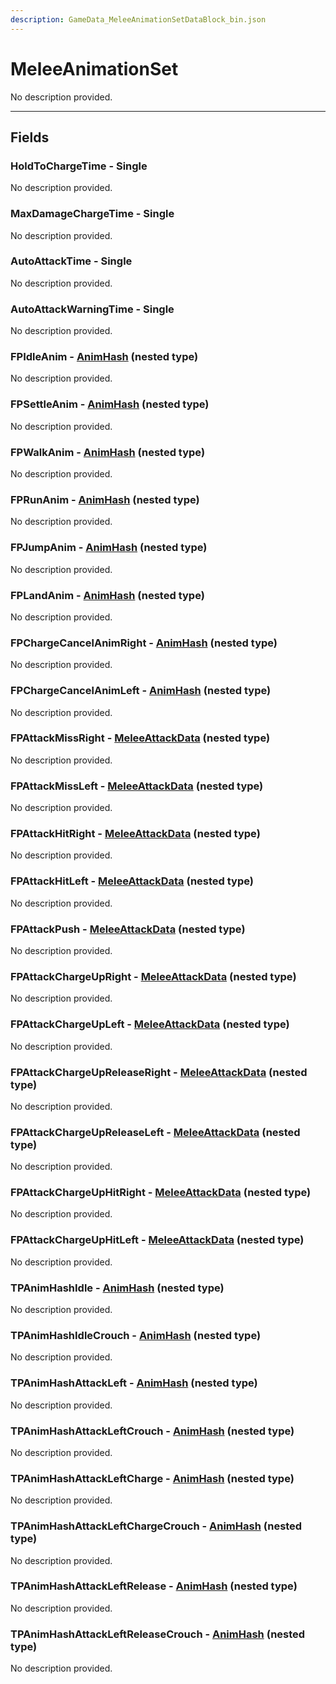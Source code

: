 ```yaml
---
description: GameData_MeleeAnimationSetDataBlock_bin.json
---
```


# MeleeAnimationSet

No description provided.

***

## Fields

### HoldToChargeTime - Single

No description provided.

### MaxDamageChargeTime - Single

No description provided.

### AutoAttackTime - Single

No description provided.

### AutoAttackWarningTime - Single

No description provided.

### FPIdleAnim - [AnimHash](../../nested-types/animhash.md) (nested type)

No description provided.

### FPSettleAnim - [AnimHash](../../nested-types/animhash.md) (nested type)

No description provided.

### FPWalkAnim - [AnimHash](../../nested-types/animhash.md) (nested type)

No description provided.

### FPRunAnim - [AnimHash](../../nested-types/animhash.md) (nested type)

No description provided.

### FPJumpAnim - [AnimHash](../../nested-types/animhash.md) (nested type)

No description provided.

### FPLandAnim - [AnimHash](../../nested-types/animhash.md) (nested type)

No description provided.

### FPChargeCancelAnimRight - [AnimHash](../../nested-types/animhash.md) (nested type)

No description provided.

### FPChargeCancelAnimLeft - [AnimHash](../../nested-types/animhash.md) (nested type)

No description provided.

### FPAttackMissRight - [MeleeAttackData](../../nested-types/meleeattackdata.md) (nested type)

No description provided.

### FPAttackMissLeft - [MeleeAttackData](../../nested-types/meleeattackdata.md) (nested type)

No description provided.

### FPAttackHitRight - [MeleeAttackData](../../nested-types/meleeattackdata.md) (nested type)

No description provided.

### FPAttackHitLeft - [MeleeAttackData](../../nested-types/meleeattackdata.md) (nested type)

No description provided.

### FPAttackPush - [MeleeAttackData](../../nested-types/meleeattackdata.md) (nested type)

No description provided.

### FPAttackChargeUpRight - [MeleeAttackData](../../nested-types/meleeattackdata.md) (nested type)

No description provided.

### FPAttackChargeUpLeft - [MeleeAttackData](../../nested-types/meleeattackdata.md) (nested type)

No description provided.

### FPAttackChargeUpReleaseRight - [MeleeAttackData](../../nested-types/meleeattackdata.md) (nested type)

No description provided.

### FPAttackChargeUpReleaseLeft - [MeleeAttackData](../../nested-types/meleeattackdata.md) (nested type)

No description provided.

### FPAttackChargeUpHitRight - [MeleeAttackData](../../nested-types/meleeattackdata.md) (nested type)

No description provided.

### FPAttackChargeUpHitLeft - [MeleeAttackData](../../nested-types/meleeattackdata.md) (nested type)

No description provided.

### TPAnimHashIdle - [AnimHash](../../nested-types/animhash.md) (nested type)

No description provided.

### TPAnimHashIdleCrouch - [AnimHash](../../nested-types/animhash.md) (nested type)

No description provided.

### TPAnimHashAttackLeft - [AnimHash](../../nested-types/animhash.md) (nested type)

No description provided.

### TPAnimHashAttackLeftCrouch - [AnimHash](../../nested-types/animhash.md) (nested type)

No description provided.

### TPAnimHashAttackLeftCharge - [AnimHash](../../nested-types/animhash.md) (nested type)

No description provided.

### TPAnimHashAttackLeftChargeCrouch - [AnimHash](../../nested-types/animhash.md) (nested type)

No description provided.

### TPAnimHashAttackLeftRelease - [AnimHash](../../nested-types/animhash.md) (nested type)

No description provided.

### TPAnimHashAttackLeftReleaseCrouch - [AnimHash](../../nested-types/animhash.md) (nested type)

No description provided.
